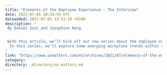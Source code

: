 ```yaml
---
title: "Elements of the Employee Experience - The Interview"
date: 2021-07-05 10:24:59 UTC
dateadded: 2021-07-05 13:31:19 +0100
description: "
 By Daniel Szuc and Josephine Wong 


 With this article, we’ll kick off our new series about the employee experience, exploring the current state of  various elements of the employee experience (EX)  that people encounter at work,  implications for the acquisition and retention of talent by organizations, and our vision for what the future holds for the employee experience.
  In this series, we’ll explore some emerging workplace trends within the context of hybrid work arrangements, including both work  contexts that are  on site, within an office, and remote-work contexts. The impact of the global pandemic on the way we work has made these topics more important  than ever. The employee-experience element in focus  in this first installment of our series is The Interview. Read More 
"
link: "https://www.uxmatters.com/mt/archives/2021/07/elements-of-the-employee-experience-the-interview.php"
category:
directory: _directory/ux-matters.md
---
```


